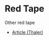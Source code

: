 # Red Tape

Other red tape

* [Article (Thaler)](https://a16zcrypto.com/posts/article/17-misconceptions-about-snarks/)